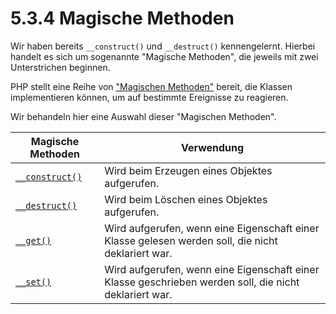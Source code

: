 # 5.3.4 Magische Methoden

Wir haben bereits `__construct()` und `__destruct()` kennengelernt. Hierbei handelt es sich um sogenannte "Magische Methoden", die jeweils mit zwei Unterstrichen beginnen.

PHP stellt eine Reihe von ["Magischen Methoden"](https://www.php.net/manual/de/language.oop5.magic.php) bereit, die Klassen implementieren können, um auf bestimmte Ereignisse zu reagieren.

Wir behandeln hier eine Auswahl dieser "Magischen Methoden".


| Magische Methoden | Verwendung |
|----------|------------|
| [`__construct()`](https://www.php.net/manual/de/language.oop5.decon.php#object.construct) | Wird beim Erzeugen eines Objektes aufgerufen. |
| [`__destruct()`](https://www.php.net/manual/de/language.oop5.decon.php#object.destruct) | Wird beim Löschen eines Objektes aufgerufen. |
| [`__get()`](https://www.php.net/manual/de/language.oop5.overloading.php#object.get) | Wird aufgerufen, wenn eine Eigenschaft einer Klasse gelesen werden soll, die nicht deklariert war. |
| [`__set()`](https://www.php.net/manual/de/language.oop5.overloading.php#object.set) | Wird aufgerufen, wenn eine Eigenschaft einer Klasse geschrieben werden soll, die nicht deklariert war. |
